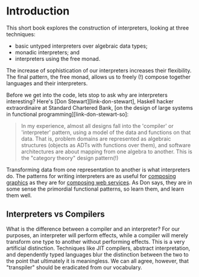 # Introduction

This short book explores the construction of interpreters, looking at three techniques:

- basic untyped interpreters over algebraic data types;
- monadic interpreters; and
- interpreters using the free monad.

The increase of sophistication of our interpreters increases their flexibility. The final pattern, the free monad, allows us to freely (!) compose together languages and their interpreters.

Before we get into the code, lets stop to ask why are interpreters interesting? Here's [Don Stewart][link-don-stewart], Haskell hacker extraordinaire at Standard Chartered Bank, [on the design of large systems in functional programming][link-don-stewart-so]:

> In my experience, almost all designs fall into the 'compiler' or
> 'interpreter' pattern, using a model of the data and functions on
> that data. That is, problem domains are represented as algebraic
> structures (objects as ADTs with functions over them), and software
> architectures are about mapping from one algebra to another. This is
> the "category theory" design pattern(!)

Transforming data from one representation to another is what interpreters do. The patterns for writing interpreters are as useful for [composing graphics](https://github.com/underscoreio/doodle) as they are for [composing web services](https://www.youtube.com/watch?v=VVpmMfT8aYw). As Don says, they are in some sense the primordial functional patterns, so learn them, and learn them well.

## Interpreters vs Compilers

What is the difference between a compiler and an interpreter? For our purposes, an interpreter will perform effects, while a compiler will merely transform one type to another without performing effects. This is a very artificial distinction. Techniques like JIT compilers, abstract interpretation, and dependently typed languages blur the distinction between the two to the point that ultimately it is meaningless. We can all agree, however, that "transpiler" should be eradicated from our vocabulary.
